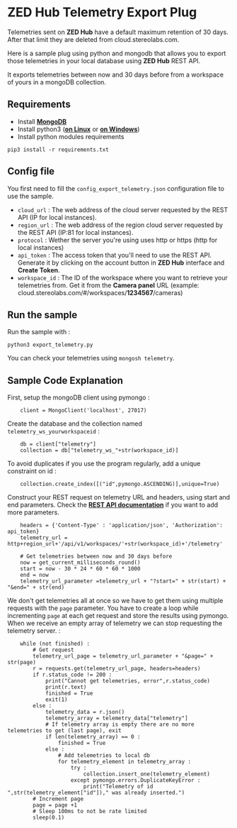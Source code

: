 # ZED Hub Telemetry Export Plug

Telemetries sent on **ZED Hub** have a default maximum retention of 30 days. After that limit they are deleted from cloud.stereolabs.com.

Here is a sample plug using python and mongodb that allows you to export those telemetries in your local database using **ZED Hub** REST API.

It exports telemetries between now and 30 days before from a workspace of yours in a mongoDB collection.

## Requirements

- Install [**MongoDB**](https://docs.mongodb.com/manual/installation/)
- Install python3 ([**on Linux**](https://docs.python-guide.org/starting/install3/linux/) or [**on Windows**](https://www.python.org/downloads/windows/))
- Install python modules requirements

```
pip3 install -r requirements.txt
```

## Config file

You first need to fill the `config_export_telemetry.json` configuration file to use the sample.

- `cloud_url` : The web address of the cloud server requested by the REST API (IP for local instances).
- `region_url` : The web address of the region cloud server requested by the REST API (IP:81 for local instances).
- `protocol` : Wether the server you're using uses http or https (http for local instances)
- `api_token` : The access token that you'll need  to use the REST API. Generate it by clicking on the account button in **ZED Hub** interface and **Create Token**.
- `workspace_id` : The ID of the workspace where you want to retrieve your telemetries from. Get it from the **Camera panel** URL (example: cloud.stereolabs.com/#/workspaces/**1234567**/cameras)

## Run the sample

Run the sample with :
```
python3 export_telemetry.py
```

You can check your telemetries using `mongosh telemetry`.

## Sample Code Explanation

First, setup the mongoDB client using pymongo :
```
    client = MongoClient('localhost', 27017)
```

Create the database and the collection named `telemetry_ws_yourworkspaceid` :
```
    db = client["telemetry"]
    collection = db["telemetry_ws_"+str(workspace_id)]
```

To avoid duplicates if you use the program regularly, add a unique constraint on id :
```
    collection.create_index([("id",pymongo.ASCENDING)],unique=True)
```

Construct your REST request on telemetry URL and headers, using start and end parameters. Check the [**REST API documentation**](https://cloud.stereolabs.com/doc/) if you want to add more parameters.
```
    headers = {'Content-Type' : 'application/json', 'Authorization': api_token}
    telemetry_url = http+region_url+'/api/v1/workspaces/'+str(workspace_id)+'/telemetry'

    # Get telemetries between now and 30 days before
    now = get_current_milliseconds_round()
    start = now - 30 * 24 * 60 * 60 * 1000
    end = now
    telemetry_url_parameter =telemetry_url + "?start=" + str(start) + "&end=" + str(end)
```

We don't get telemetries all at once so we have to get them using multiple requests with the `page` parameter. You have to create a loop while incrementing `page` at each get request and store the results using pymongo. When we receive an empty array of telemetry we can stop requesting the telemetry server. :
```
    while (not finished) :
        # Get request
        telemetry_url_page = telemetry_url_parameter + "&page=" + str(page)
        r = requests.get(telemetry_url_page, headers=headers)
        if r.status_code != 200 :
            print("Cannot get telemetries, error",r.status_code)
            print(r.text)
            finished = True
            exit(1)
        else :
            telemetry_data = r.json()
            telemetry_array = telemetry_data["telemetry"]
            # If telemetry array is empty there are no more telemetries to get (last page), exit
            if len(telemetry_array) == 0 :
                finished = True
            else :
                # Add telemetries to local db
                for telemetry_element in telemetry_array :
                    try :
                        collection.insert_one(telemetry_element)
                    except pymongo.errors.DuplicateKeyError :
                        print("Telemetry of id ",str(telemetry_element["id"])," was already inserted.")
        # Increment page
        page = page +1
        # Sleep 100ms to not be rate limited
        sleep(0.1)
```
